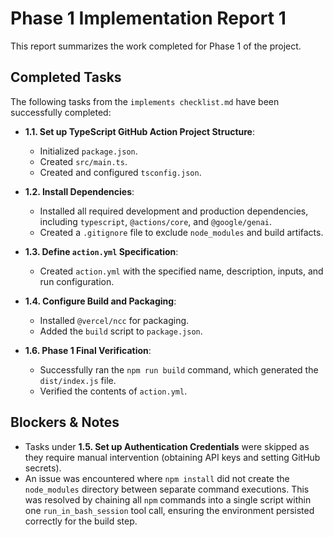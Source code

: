 # Phase 1 Implementation Report 1

This report summarizes the work completed for Phase 1 of the project.

## Completed Tasks

The following tasks from the `implements checklist.md` have been successfully completed:

- **1.1. Set up TypeScript GitHub Action Project Structure**:
  - Initialized `package.json`.
  - Created `src/main.ts`.
  - Created and configured `tsconfig.json`.

- **1.2. Install Dependencies**:
  - Installed all required development and production dependencies, including `typescript`, `@actions/core`, and `@google/genai`.
  - Created a `.gitignore` file to exclude `node_modules` and build artifacts.

- **1.3. Define `action.yml` Specification**:
  - Created `action.yml` with the specified name, description, inputs, and run configuration.

- **1.4. Configure Build and Packaging**:
  - Installed `@vercel/ncc` for packaging.
  - Added the `build` script to `package.json`.

- **1.6. Phase 1 Final Verification**:
  - Successfully ran the `npm run build` command, which generated the `dist/index.js` file.
  - Verified the contents of `action.yml`.

## Blockers & Notes

- Tasks under **1.5. Set up Authentication Credentials** were skipped as they require manual intervention (obtaining API keys and setting GitHub secrets).
- An issue was encountered where `npm install` did not create the `node_modules` directory between separate command executions. This was resolved by chaining all `npm` commands into a single script within one `run_in_bash_session` tool call, ensuring the environment persisted correctly for the build step.
